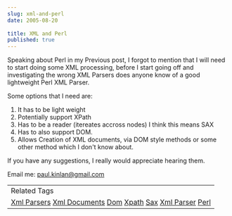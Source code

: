 ```yaml
---
slug: xml-and-perl
date: 2005-08-20
 
title: XML and Perl
published: true
---
```

Speaking about Perl in my Previous post, I forgot to mention that I will need to start doing some XML processing, before I start going off and investigating the wrong XML Parsers does anyone know of a good lightweight Perl XML Parser.<p />Some options that I need are:<br /><ol>
<li>It has to be light weight</li>
<li>Potentially support XPath</li>
<li>Has to be a reader (itereates accross nodes) I think this means SAX</li>
<li>Has to also support DOM.</li>
<li>Allows Creation of XML documents, via DOM style methods or some other method which I don't know about.</li>
</ol><p>If you have any suggestions, I really would appreciate hearing them.</p><p>Email me: <a href="mailto:paul.kinlan@gmail.com">paul.kinlan@gmail.com</a></p><p /><table class="TechnoratiHead TagHeader">
<tr><td>Related Tags</td></tr>
<tr class="Technorati"><td>
<a href="https://paul.kinlan.me/tags/Xml%20Parsers" class="Tag" rel="tag">Xml Parsers</a> <a href="https://paul.kinlan.me/tags/Xml%20Documents" class="Tag" rel="tag">Xml Documents</a> <a href="https://paul.kinlan.me/tags/Dom" class="Tag" rel="tag">Dom</a> <a href="https://paul.kinlan.me/tags/Xpath" class="Tag" rel="tag">Xpath</a> <a href="https://paul.kinlan.me/tags/Sax" class="Tag" rel="tag">Sax</a> <a href="https://paul.kinlan.me/tags/Xml%20Parser" class="Tag" rel="tag">Xml Parser</a> <a href="https://paul.kinlan.me/tags/Perl" class="Tag" rel="tag">Perl</a>
</td></tr>
</table><div class="blogger-post-footer"><img class="posterous_download_image" src="https://blogger.googleusercontent.com/tracker/8109338-112454639578539312?l=www.kinlan.co.uk%2Findex.html" height="1" alt="" width="1" /></div>

